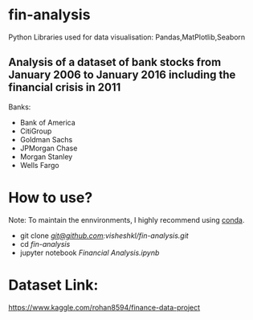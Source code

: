 # fin-analysis
Python Libraries used for data visualisation: Pandas,MatPlotlib,Seaborn


## Analysis of a dataset of bank stocks from January 2006 to January 2016 including the financial crisis in 2011

Banks:
* Bank of America
* CitiGroup
* Goldman Sachs
* JPMorgan Chase
* Morgan Stanley
* Wells Fargo

# How to use?

Note: To maintain the ennvironments, I highly recommend using [conda](https://docs.conda.io/en/latest/).

* git clone *git@github.com:visheshkl/fin-analysis.git*
* cd *fin-analysis*
* jupyter notebook *Financial Analysis.ipynb*

# Dataset Link:
https://www.kaggle.com/rohan8594/finance-data-project

